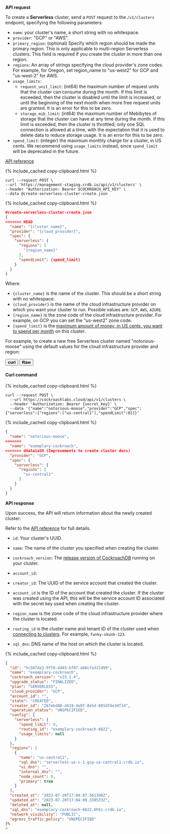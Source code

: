 **API request**

To create a **Serverless** cluster, send a `POST` request to the `/v1/clusters` endpoint, specifying the following parameters:

- `name`: your cluster's name, a short string with no whitespace.
- `provider`: "GCP" or "AWS".
- `primary_region`: (optional) Specify which region should be made the primary region. This is only applicable to multi-region Serverless clusters. This field is required if you create the cluster in more than one region.
- `regions`: An array of strings specifying the cloud provider's zone codes. For example, for Oregon, set region_name to "us-west2" for GCP and "us-west-2" for AWS.
- `usage_limits`:
  - `request_unit_limit`: (int64) the maximum number of request units that the cluster can consume during the month. If this limit is exceeded, then the cluster is disabled until the limit is increased, or until the beginning of the next month when more free request units are granted. It is an error for this to be zero.
  - `storage_mib_limit`: (int64) the maximum number of Mebibytes of storage that the cluster can have at any time during the month. If this limit is exceeded, then the cluster is throttled; only one SQL connection is allowed at a time, with the expectation that it is used to delete data to reduce storage usage. It is an error for this to be zero.
- `spend_limit`: (integer) the maximum monthly charge for a cluster, in US cents. We recommend using `usage_limits` instead, since `spend_limit` will be deprecated in the future.

[API reference](https://www.cockroachlabs.com/docs/api/cloud/v1.html#post-/api/v1/clusters)

{% include_cached copy-clipboard.html %}
~~~ shell
curl --request POST \
--url 'https://management-staging.crdb.io/api/v1/clusters' \
--header "Authorization: Bearer $COCKROACH_API_KEY" \
--data @create-serverless-cluster-create.json
~~~

{% include_cached copy-clipboard.html %}
~~~ json
#create-serverless-cluster-create.json
{
<<<<<<< HEAD
  "name": "{cluster_name}",
  "provider": "{cloud_provider}",
  "spec": {
    "serverless": {
      "regions": [
        "{region_name}"
      ],
      "spendLimit": {spend_limit}
    }
  }
}
~~~

</section>

Where:

  - `{cluster_name}` is the name of the cluster. This should be a short string with no whitespace.
  - `{cloud_provider}` is the name of the cloud infrastructure provider on which you want your cluster to run. Possible values are: `GCP`, `AWS`, `AZURE`.
  - `{region_name}` is the zone code of the cloud infrastructure provider. For example, on GCP you can set the "us-west2" zone code.
  - `{spend_limit}` is the [maximum amount of money, in US cents, you want to spend per month](plan-your-cluster.html) on this cluster.

For example, to create a new free Serverless cluster named "notorious-moose" using the default values for the cloud infrastructure provider and region:

<div class="filters clearfix">
    <button class="filter-button page-level" data-scope="curl"><strong>curl</strong></button>
    <button class="filter-button page-level" data-scope="raw"><strong>Raw</strong></button>
</div>

<section class="filter-content" markdown="1" data-scope="curl">

#### Curl command

{% include_cached copy-clipboard.html %}
~~~ shell
curl --request POST \
  --url https://cockroachlabs.cloud/api/v1/clusters \
  --header 'Authorization: Bearer {secret_key}' \
  --data '{"name":"notorious-moose","provider":"GCP","spec":{"serverless":{"regions":["us-central1"],"spendLimit":0}}}'
~~~

</section>

<section class="filter-content" markdown="1" data-scope="raw">

{% include_cached copy-clipboard.html %}
~~~ JSON
{
  "name": "notorious-moose",
=======
  "name": "exemplary-cockroach",
>>>>>>> d4a5a1a58 (Improvements to create cluster docs)
  "provider": "GCP",
  "spec": {
    "serverless": {
      "regions": [
        "us-central1"
      ]
    }
  }
}
~~~

**API response**

Upon success, the API will return information about the newly created cluster:

Refer to the [API reference](https://www.cockroachlabs.com/docs/api/cloud/v1.html#post-/api/v1/clusters) for full details.
  - `id`: Your cluster's UUID.
  - `name`: The name of the cluster you specified when creating the cluster.
  - `cockroach_version`: The [release version of CockroachDB](../releases/index.html) running on your cluster.
  - `account_id`: <!-- ??? why is this null when I do it?  -->
  - `creator_id`: The UUID of the service account that created the cluster.

  - `account_id` is the ID of the account that created the cluster. If the cluster was created using the API, this will be the service account ID associated with the secret key used when creating the cluster.
  - `region_name` is the zone code of the cloud infrastructure provider where the cluster is located.
  - `routing_id` is the cluster name and tenant ID of the cluster used when [connecting to clusters](connect-to-a-serverless-cluster.html). For example, `funky-skunk-123`.
  - `sql_dns`: DNS name of the host on which the cluster is located.
<!-- ROUTING ID!!! what is up wiht this not mentioned in the referenced doc! -->
{% include_cached copy-clipboard.html %}
~~~ json
{
  "id": "5c507da3-9ff8-4493-bf07-ab8cfa321499",
  "name": "exemplary-cockroach",
  "cockroach_version": "v23.1.4",
  "upgrade_status": "FINALIZED",
  "plan": "SERVERLESS",
  "cloud_provider": "GCP",
  "account_id": "",
  "state": "CREATED",
  "creator_id": "267ebd80-d419-4e0f-8e5d-801df4e3df14",
  "operation_status": "UNSPECIFIED",
  "config": {
    "serverless": {
      "spend_limit": 0,
      "routing_id": "exemplary-cockroach-6622",
      "usage_limits": null
    }
  },
  "regions": [
    {
      "name": "us-central1",
      "sql_dns": "serverless-us-c-1.gcp-us-central1.crdb.io",
      "ui_dns": "",
      "internal_dns": "",
      "node_count": 0,
      "primary": true
    }
  ],
  "created_at": "2023-07-20T17:04:07.561396Z",
  "updated_at": "2023-07-20T17:04:09.330533Z",
  "deleted_at": null,
  "sql_dns": "exemplary-cockroach-6622.6h5c.crdb.io",
  "network_visibility": "PUBLIC",
  "egress_traffic_policy": "UNSPECIFIED"
}%
~
~~~
